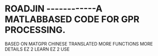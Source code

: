 # ROADJIN ------------A MATLABBASED CODE FOR GPR PROCESSING.

BASED ON MATGPR 
CHINESE TRANSLATED
MORE FUNCTIONS
MORE DETAILS
EZ 2 LEARN
EZ 2 USE
